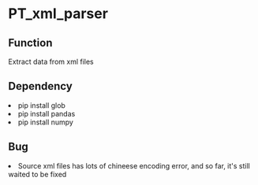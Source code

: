 # PT_xml_parser
<h2>Function</h2>
Extract data from xml files

<h2>Dependency</h2>
<li>pip install glob</li>
<li>pip install pandas</li>
<li>pip install numpy</li>

<h2>Bug</h2>
<li>Source xml files has lots of chineese encoding error, and so far, it's still waited to be fixed</li>
